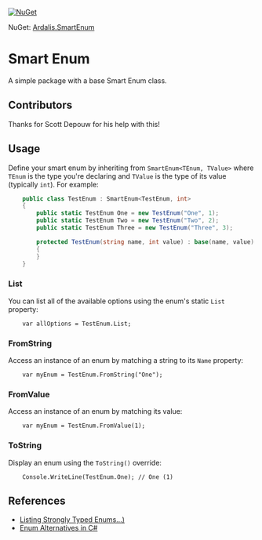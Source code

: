 [![NuGet](https://img.shields.io/nuget/dt/Ardalis.SmartEnum.svg)](https://www.nuget.org/packages/Ardalis.SmartEnum)

NuGet: [Ardalis.SmartEnum](https://www.nuget.org/packages/Ardalis.SmartEnum)

# Smart Enum
A simple package with a base Smart Enum class.

## Contributors

Thanks for Scott Depouw for his help with this!

## Usage

Define your smart enum by inheriting from `SmartEnum<TEnum, TValue>` where `TEnum` is the type you're declaring and `TValue` is the type of its value (typically `int`). For example:

```c#
    public class TestEnum : SmartEnum<TestEnum, int>
    {
        public static TestEnum One = new TestEnum("One", 1);
        public static TestEnum Two = new TestEnum("Two", 2);
        public static TestEnum Three = new TestEnum("Three", 3);

        protected TestEnum(string name, int value) : base(name, value)
        {
        }
    }
```

### List

You can list all of the available options using the enum's static `List` property:

```
    var allOptions = TestEnum.List;
```

### FromString

Access an instance of an enum by matching a string to its `Name` property:

```
    var myEnum = TestEnum.FromString("One");
```

### FromValue

Access an instance of an enum by matching its value:

```
    var myEnum = TestEnum.FromValue(1);
```

### ToString

Display an enum using the `ToString()` override:

```
    Console.WriteLine(TestEnum.One); // One (1)
```

## References

- [Listing Strongly Typed Enums...)](https://ardalis.com/listing-strongly-typed-enum-options-in-c)
- [Enum Alternatives in C#](https://ardalis.com/enum-alternatives-in-c)
